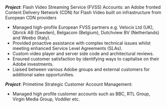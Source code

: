 **_Project_**: Flash Video Streaming Service (FVSS) Accounts: an Adobe fronted Content Delivery Network (CDN) for Flash Video built on infrastructure from European CDN providers
* Managed high-profile European FVSS partners e.g. Velocix Ltd (UK), Qbrick AB (Sweden), Belgacom (Belgium), Dutchview BV (Netherlands) and Weebo (Italy).
* Provided proactive assistance with complex technical issues whilst meeting enhanced Service Level Agreements (SLAs).
* Custom video player and server side code and architectural reviews.
* Ensured customer satisfaction by identifying ways to capitalise on their Adobe investments.
* Liaised between various Adobe groups and external customers for additional sales opportunities.

**_Project_**: Primetime Strategic Customer Account Management:
* Managed high profile customer accounts such as BBC, RTL Group, Virgin Media Group, Voddler etc.
